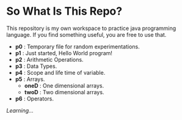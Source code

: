 # So What Is This Repo?

This repository is my own workspace to practice java programming language. If you find something useful, you are free to use that.

- **p0** : Temporary file for random experimentations.
- **p1** : Just started, Hello World program!
- **p2** : Arithmetic Operations.
- **p3** : Data Types.
- **p4** : Scope and life time of variable.
- **p5** : Arrays.
    - **oneD** : One dimensional arrays.
    - **twoD** : Two dimensional arrays.
- **p6** : Operators.

*Learning...*